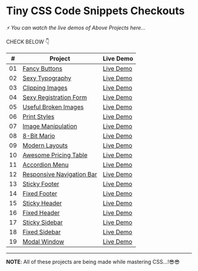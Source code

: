 # Tiny CSS Code Snippets Checkouts


_⚡ You can watch the live demos of Above Projects here..._


CHECK BELOW 👇

|  #  | Project                                                                                                                     | Live Demo                                                                         |
| :-: | --------------------------------------------------------------------------------------------------------------------------- | --------------------------------------------------------------------------------- |
| 01  | [Fancy Buttons](https://github.com/queryravindra/Practical-CSS/tree/master/01.Fancy%20Buttons)                             | [Live Demo](css-fancy-buttons.netlify.app)               |
| 02  | [Sexy Typography](https://github.com/queryravindra/Practical-CSS/tree/master/02.Sexy%20Typography)                               | [Live Demo](css-sexy-typography.netlify.app)                |
| 03  | [Clipping Images](https://github.com/queryravindra/Practical-CSS/tree/master/03.Clipping%20Images)                       | [Live Demo](css-clipping-images.netlify.app) |
| 04  | [Sexy Registration Form](https://github.com/queryravindra/Practical-CSS/tree/master/04.Sexy%20Registration%20Form)                             | [Live Demo](css-sexy-registration-form.netlify.app)               |
| 05  | [Useful Broken Images](https://github.com/queryravindra/Practical-CSS/tree/master/05.Useful%20Broken%20Images)                               | [Live Demo](css-useful-broken-images.netlify.app)                |
| 06  | [Print Styles](https://github.com/queryravindra/Practical-CSS/tree/master/06.Print%20Styles)                       | [Live Demo](css-print-styles.netlify.app) |
| 07  | [Image Manipulation](https://github.com/queryravindra/Practical-CSS/tree/master/07.Image%20Manipulation)                          | [Live Demo](css-image-manipulation.netlify.app)          |
| 08  | [8-Bit Mario](https://github.com/queryravindra/Practical-CSS/tree/master/08.8-Bit%20Mario)                             | [Live Demo](css-8bit-mario.netlify.app)               |
| 09  | [Modern Layouts](https://github.com/queryravindra/Practical-CSS/tree/master/09.Modern%20Layouts)                               | [Live Demo](css-modern-layout.netlify.app)                |
| 10  | [Awesome Pricing Table](https://github.com/queryravindra/Practical-CSS/tree/master/10.Awesome%20Pricing%20Table)                          | [Live Demo](css-awesome-pricing-table.netlify.app)          |
| 11  | [Accordion Menu](https://github.com/queryravindra/Practical-CSS/tree/master/11.Accordion%20Menu)                             | [Live Demo](css-accordion-menu.netlify.app)               |
| 12  | [Responsive Navigation Bar](https://github.com/queryravindra/Practical-CSS/tree/master/12.Responsive%20Navigation%20Bar)                               | [Live Demo](css-responsive-navigation-bar.netlify.app)                |
| 13  | [Sticky Footer](https://github.com/queryravindra/Practical-CSS/tree/master/13.Sticky%20Footer)                       | [Live Demo](css-sticky-footer.netlify.app) |
| 14  | [Fixed Footer](https://github.com/queryravindra/Practical-CSS/tree/master/14.Fixed%20Footer)                          | [Live Demo](css-fixed-footer.netlify.app)          |
| 15  | [Sticky Header](https://github.com/queryravindra/Practical-CSS/tree/master/15.Sticky%20Header)                             | [Live Demo](css-sticky-header.netlify.app)               |
| 16  | [Fixed Header](https://github.com/queryravindra/Practical-CSS/tree/master/16.Fixed%20Header)                               | [Live Demo](css-fixed-header.netlify.app)                |
| 17  | [Sticky Sidebar](https://github.com/queryravindra/Practical-CSS/tree/master/17.Sticky%20Sidebar)                       | [Live Demo](css-sticky-sidebar.netlify.app) |
| 18  | [Fixed Sidebar](https://github.com/queryravindra/Practical-CSS/tree/master/18.Fixed%20Sidebar)                          | [Live Demo](css-fixed-sidebar.netlify.app)          |
| 19  | [Modal Window](https://github.com/queryravindra/Practical-CSS/tree/master/19.Modal%20Window)                          | [Live Demo](css-modal-window.netlify.app)          |

---
**NOTE**: All of these projects are being made while mastering CSS...!😎😎
